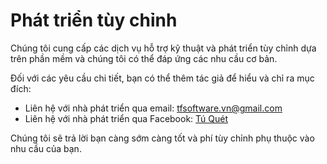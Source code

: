 # Phát triển tùy chỉnh

Chúng tôi cung cấp các dịch vụ hỗ trợ kỹ thuật và phát triển tùy chỉnh dựa trên phần mềm và chúng tôi có thể đáp ứng các nhu cầu cơ bản.

Đối với các yêu cầu chi tiết, bạn có thể thêm tác giả để hiểu và chỉ ra mục đích:

- Liên hệ với nhà phát triển qua email: [tfsoftware.vn@gmail.com](mailto:tfsoftware.vn@gmail.com)
- Liên hệ với nhà phát triển qua Facebook: [Tú Quét](https://www.facebook.com/quet.jr)

Chúng tôi sẽ trả lời bạn càng sớm càng tốt và phí tùy chỉnh phụ thuộc vào nhu cầu của bạn.
